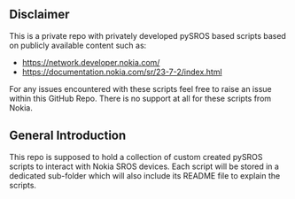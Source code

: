 ## Disclaimer

This is a private repo with privately developed pySROS based scripts based on publicly available content such as:

- https://network.developer.nokia.com/
- https://documentation.nokia.com/sr/23-7-2/index.html

For any issues encountered with these scripts feel free to raise an issue within this GitHub Repo. There is no support at all for these scripts from Nokia. 

## General Introduction

This repo is supposed to hold a collection of custom created pySROS scripts to interact with Nokia SROS devices. Each script will be stored in a dedicated sub-folder which will also include its README file to explain the scripts.